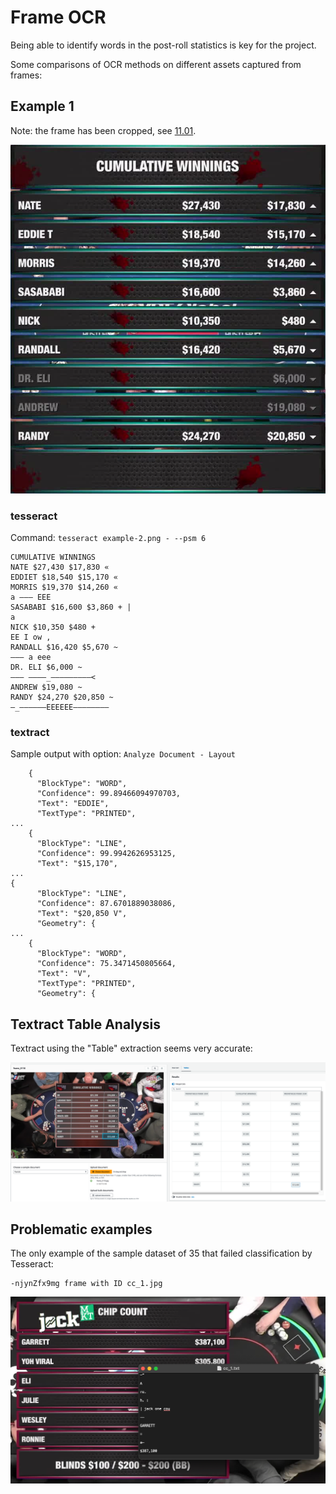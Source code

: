 Frame OCR
===

Being able to identify words in the post-roll statistics is key for the project.

Some comparisons of OCR methods on different assets captured from frames:

## Example 1

Note: the frame has been cropped, see [11.01](./11.01%20Segmentation%20models.md).

![ocr example](../../00-09%20System/01%20Images/ocr-example-1.png)

### tesseract

Command: `tesseract example-2.png - --psm 6`
```
CUMULATIVE WINNINGS
NATE $27,430 $17,830 «
EDDIET $18,540 $15,170 «
MORRIS $19,370 $14,260 «
a ——— EEE
SASABABI $16,600 $3,860 + |
a
NICK $10,350 $480 +
EE I ow ,
RANDALL $16,420 $5,670 ~
——— a eee
DR. ELI $6,000 ~
——— ————_—————————<
ANDREW $19,080 ~
RANDY $24,270 $20,850 ~
—_——————EEEEEE————————
```

### textract

Sample output with option: `Analyze Document - Layout`

```
    {
      "BlockType": "WORD",
      "Confidence": 99.89466094970703,
      "Text": "EDDIE",
      "TextType": "PRINTED",
...
    {
      "BlockType": "LINE",
      "Confidence": 99.9942626953125,
      "Text": "$15,170",
...
{
      "BlockType": "LINE",
      "Confidence": 87.6701889038086,
      "Text": "$20,850 V",
      "Geometry": {
...
    {
      "BlockType": "WORD",
      "Confidence": 75.3471450805664,
      "Text": "V",
      "TextType": "PRINTED",
      "Geometry": {
```

## Textract Table Analysis

Textract using the "Table" extraction seems very accurate:

![textract](../../00-09%20System/01%20Images/textract-tables.png)

## Problematic examples

The only example of the sample dataset of 35 that failed classification by
Tesseract:

```
-njynZfx9mg frame with ID cc_1.jpg
```

![problem example](../../00-09%20System/01%20Images/problem-example.png)
